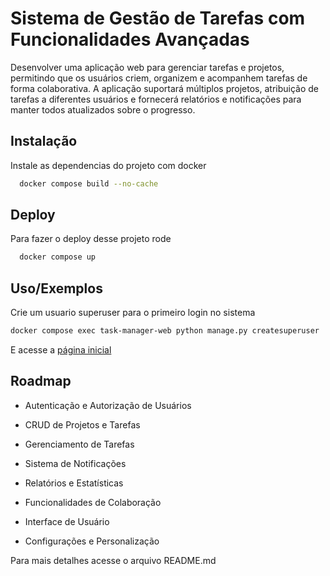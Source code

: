 # Sistema de Gestão de Tarefas com Funcionalidades Avançadas

Desenvolver uma aplicação web para gerenciar tarefas e projetos, permitindo que os usuários criem, organizem e acompanhem tarefas de forma colaborativa. A aplicação suportará múltiplos projetos, atribuição de tarefas a diferentes usuários e fornecerá relatórios e notificações para manter todos atualizados sobre o progresso.

## Instalação

Instale as dependencias do projeto com docker

```bash
  docker compose build --no-cache
```

## Deploy

Para fazer o deploy desse projeto rode

```bash
  docker compose up
```

## Uso/Exemplos

Crie um usuario superuser para o primeiro login no sistema

```bash
docker compose exec task-manager-web python manage.py createsuperuser
```

E acesse a [página inicial](http//:127.0.0.1:8001/)

## Roadmap

-   Autenticação e Autorização de Usuários

-   CRUD de Projetos e Tarefas

-   Gerenciamento de Tarefas

-   Sistema de Notificações

-   Relatórios e Estatísticas

-   Funcionalidades de Colaboração

-   Interface de Usuário

-   Configurações e Personalização

Para mais detalhes acesse o arquivo README.md
